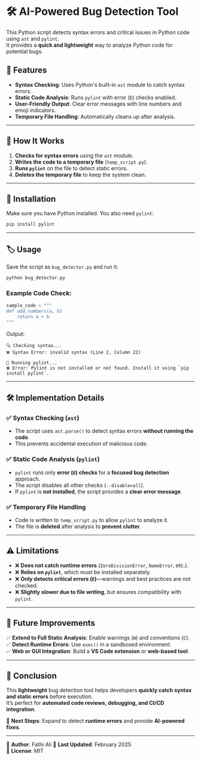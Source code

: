 # 🛠️ AI-Powered Bug Detection Tool

This Python script detects syntax errors and critical issues in Python code using `ast` and `pylint`.  
It provides a **quick and lightweight** way to analyze Python code for potential bugs.  

## 🚀 Features
- **Syntax Checking**: Uses Python's built-in `ast` module to catch syntax errors.
- **Static Code Analysis**: Runs `pylint` with error (`E`) checks enabled.
- **User-Friendly Output**: Clear error messages with line numbers and emoji indicators.
- **Temporary File Handling**: Automatically cleans up after analysis.

---

## 📌 How It Works
1. **Checks for syntax errors** using the `ast` module.
2. **Writes the code to a temporary file** (`temp_script.py`).
3. **Runs `pylint`** on the file to detect static errors.
4. **Deletes the temporary file** to keep the system clean.

---

## 🔧 Installation
Make sure you have Python installed. You also need `pylint`:  

```sh
pip install pylint
```

---

## 🏷️ Usage
Save the script as `bug_detector.py` and run it:

```sh
python bug_detector.py
```

### Example Code Check:
```python
sample_code = """
def add_numbers(a, b)
    return a + b
"""
```
Output:
```
🔍 Checking syntax...
❌ Syntax Error: invalid syntax (Line 2, Column 22)

🚀 Running pylint...
❌ Error: Pylint is not installed or not found. Install it using `pip install pylint`.
```

---

## 🛠️ Implementation Details
### ✅ **Syntax Checking (`ast`)**
- The script uses `ast.parse()` to detect syntax errors **without running the code**.
- This prevents accidental execution of malicious code.

### ✅ **Static Code Analysis (`pylint`)**
- `pylint` runs only **error (`E`) checks** for a **focused bug detection** approach.
- The script disables all other checks (`--disable=all`).
- If `pylint` is **not installed**, the script provides a **clear error message**.

### ✅ **Temporary File Handling**
- Code is written to `temp_script.py` to allow `pylint` to analyze it.
- The file is **deleted** after analysis to **prevent clutter**.

---

## ⚠️ Limitations
- ❌ **Does not catch runtime errors** (`ZeroDivisionError`, `NameError`, etc.).
- ❌ **Relies on `pylint`**, which must be installed separately.
- ❌ **Only detects critical errors (`E`)**—warnings and best practices are not checked.
- ❌ **Slightly slower due to file writing**, but ensures compatibility with `pylint`.

---

## 🔮 Future Improvements
✅ **Extend to Full Static Analysis**: Enable warnings (`W`) and conventions (`C`).  
✅ **Detect Runtime Errors**: Use `exec()` in a sandboxed environment.  
✅ **Web or GUI Integration**: Build a **VS Code extension** or **web-based tool**.

---

## 🎯 Conclusion
This **lightweight** bug detection tool helps developers **quickly catch syntax and static errors** before execution.  
It’s perfect for **automated code reviews, debugging, and CI/CD integration**.

🚀 **Next Steps**: Expand to detect **runtime errors** and provide **AI-powered fixes**.

---
📌 **Author**: Fathi Ali
📅 **Last Updated**: February 2025  
🔗 **License**: MIT  

